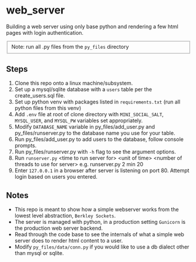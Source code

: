 # web_server
Building a web server using only base python and rendering a few html pages with login authentication.
<fieldset>Note: run all .py files from the <code>py_files</code> directory</fieldset>

## Steps
1. Clone this repo onto a linux machine/subsystem.
2. Set up a mysql/sqlite database with a `users` table per the create_users.sql file.
3. Set up python venv with packages listed in `requirements.txt` (run all python files from this venv)
4. Add `.env` file at root of clone directory with `MINI_SOCIAL_SALT`, `MYSQL_USER`, and `MYSQL_PW` variables set appropriately.
5. Modify `DATABASE_NAME` variable in py_files/add_user.py and py_files/runserver.py to the database name you use for your table.
6. Run py_files/add_user.py to add users to the database, follow console prompts.
7. Run py_files/runserver.py with `-h` flag to see the argument options.
8. Run `runserver.py` \<time to run server for\> \<unit of time\> \<number of threads to use for server\> e.g. runserver.py 2 min 20
9. Enter `127.0.0.1` in a browser after server is listening on port 80. Attempt login based on users you entered.

## Notes
- This repo is meant to show how a simple webserver works from the lowest level abstraction, `Berkley Sockets`.
- The server is managed with python, in a production setting `Gunicorn` is the production web server backend.
- Read through the code base to see the internals of what a simple web server does to render html content to a user.
- Modify `py_files/data/conn.py` if you would like to use a db dialect other than mysql or sqlite.

